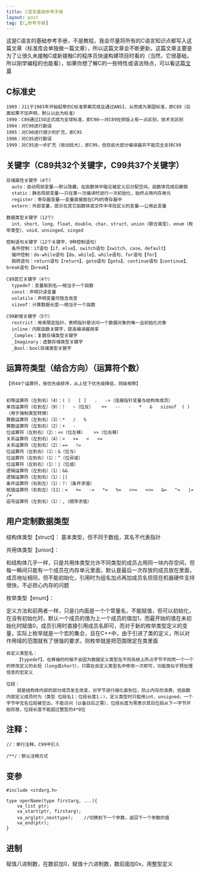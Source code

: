 ```yaml
---
title: C语言基础参考手册
layout: post
tag: [C,参考手册]
---
```


这是C语言的基础参考手册，不是教程，我会尽量将所有的C语言知识点都写入这篇文章（标准库会单独做一篇文章），所以这篇文章会不断更新。这篇文章主要是为了让很久未接触C或新接触C的程序员快速构建项目时看的（当然，它很基础，所以刚学编程的也能看），如果你想了解C的一些特性或语法特点，可以看这篇[文章](C陷阱)

## C标准史

~~~
1989：J11于1983年开始起草的C标准草案完成且通过ANSI，从而成为美国标准，即C89（后面如果不加声明，默认以此为标准）
1990：C89通过ISO正式成为全球标准，即C90——对C89在排版上有一点区别，技术无区别
1994：对C90进行勘误
1995：对C90进行很少的扩充，即C95
1996：对C95进行勘误
1999：对C95进一步扩充（改动较大），即C99，但目前大部分编译器并不能完全支持C99
~~~

## 关键字（C89共32个关键字，C99共37个关键字）

~~~
存储属性关键字（4个）
  auto：自动局部变量——默认隐藏，在函数体中碰见被定义后分配空间，函数体完成后撤销
  static：静态局部变量——只在第一次编译时进行一次初始化，始终占用内存单元
  register：寄存器变量——变量直接放在CPU的寄存器中
  extern：外部变量，提示在其它函数体或文件中寻找定义的变量——公用此变量

数据类型关键字（12个）
  int、short、long、float、double、char、struct、union（联合类型）、enum（枚举类型）、void、unsinged、singed

控制语句关键字（12个关键字，9种控制语句）
  条件控制：if语句【if、else】、switch语句【switch、case、default】
  循环控制：do-while语句【do、while】、while语句、for语句【for】
  跳转语句：return语句【return】、goto语句【goto】、continue语句【continue】、break语句【break】

C89其它关键字（4个）
  typedef：变量取别名——相当于一个函数
  const：声明只读变量
  volatile：声明变量可隐含改变
  sizeof：计算数据长度——相当于一个函数

C99新增关键字（5个）
  restrict：用来限定指针，表明指针是访问一个数据对象的唯一且初始化对象
  inline：内联函数关键字，提高编译器效率
  _Complex：复数存储类型关键字
  _Imaginary：虚数存储类型关键字
  _Bool：bool存储类型关键字
~~~


## 运算符类型（结合方向）（运算符个数）

~~~
【共44个运算符，按优先级排序，从上往下优先级降低，同级相等】


初等运算符（左到右）（4）：( )   [ ]   .   ->（连接指针变量与结构体成员）
单目运算符（右到左）（9）：!   ~（位反）   ++   --   -   *   &   sizeof  ( )（用于强制类型转换）
算数运算符（左到右）（3）：*   /   %
算数运算符（左到右）（2）：+   -
位运算符（左到右）（2）：<<（位左移）   >>（位右移）
关系运算符（左到右）（4）：>   >=   <   <=
关系运算符（左到右）（2）：==   !=
位运算符（左到右）（1）：&（位与）
位运算符（左到右）（1）：^（位异或）
位运算符（左到右）（1）：|（位或）
逻辑运算符（左到右）（1）：&&
逻辑运算符（左到右）（1）：||
条件运算符（右到左）（1）：?:（条件求值）
赋值运算符（右到左）（11）：=   +=   -=   *=   %=   >>=   <<=   &=   ^=   |=   /=
逗号运算符（左到右）（1）：,（顺序求值）
~~~





## 用户定制数据类型

结构体类型【struct】：
基本类型，但不同于数组，其名不代表指针

共用体类型【union】：

和结构体几乎一样，只是共用体类型允许不同类型的成员占用同一块内存空间，但每一瞬间只能有一个成员在内存单元里面，默认是最后一次存放的成员放在里面，成员地址相同，但不能初始化，引用时为组名加点再加成员名但现在机器硬件支持很快，不必担心内存的问题

枚举类型【enum】：

定义方法和前两者一样，只是{}内面是一个个常量名，不能赋值，但可以初始化，在没有初始化时，默认一个成员的值为上一个成员的值加1，而最开始的值在未初始化时赋值0，成员引用时直接引用成员名即可，而对于新的枚举类型定义的变量，实际上枚举就是一个宏的集合，且在C++中，由于引进了类的定义，所以对作用域的范围就有了很强的要求，则枚举就是把范围限定在类里面

    自定义类型名：
        【typedef】，在移植的时候不会因为数据定义类型在不同系统上所占字节不同而一个一个的修改定义的长短（long或short），只需在自定义类型名中修改一次即可，功能类似于预处理信息的宏定义

    位段：
        就是结构体内部的部分成员发生改变，对字节进行细化直到位，防止内存的浪费，但函数内部定义成员时为（类型 位段名1：位段长度1；），定义类型时只能用int、unsigned，一个字节中无名位段被空出，不能访问（以备日后之需），位段长度为零表示其后位段从下一字节开始存放，位段长度不能超过整型的4*8位






## 注释：

~~~
//：单行注释，C99中引入

/**/：默认注释方式
~~~

## 变参

~~~
#include <stdarg.h>

type operName(type firstarg, ...){
    va_list ptr;
    va_start(ptr, firstarg);
    va_arg(ptr,nexttype);    //切换到下一个参数，返回下一个参数的值
    va_end(ptr);
}
~~~



## 进制

赋值八进制数，在数前加0，赋值十六进制数，数前面加0x，用整型定义
